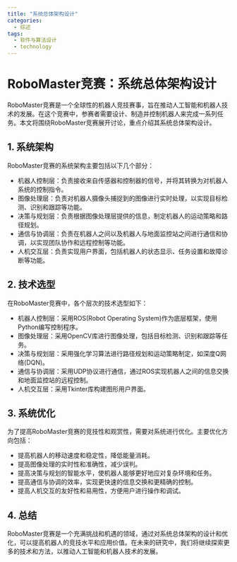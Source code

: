 ```yaml
---  
title: "系统总体架构设计"  
categories:  
  - 综述  
tags: 
  - 软件与算法设计 
  - technology  
---  
```


# RoboMaster竞赛：系统总体架构设计

RoboMaster竞赛是一个全球性的机器人竞技赛事，旨在推动人工智能和机器人技术的发展。在这个竞赛中，参赛者需要设计、制造并控制机器人来完成一系列任务。本文将围绕RoboMaster竞赛展开讨论，重点介绍其系统总体架构设计。

## 1. 系统架构

RoboMaster竞赛的系统架构主要包括以下几个部分：

- 机器人控制层：负责接收来自传感器和控制器的信号，并将其转换为对机器人系统的控制指令。
- 图像处理层：负责对机器人摄像头捕捉到的图像进行实时处理，以实现目标检测、识别和跟踪等功能。
- 决策与规划层：负责根据图像处理层提供的信息，制定机器人的运动策略和路径规划。
- 通信与协调层：负责在机器人之间以及机器人与地面监控站之间进行通信和协调，以实现团队协作和远程控制等功能。
- 人机交互层：负责实现用户界面，包括机器人的状态显示、任务设置和故障诊断等功能。

## 2. 技术选型

在RoboMaster竞赛中，各个层次的技术选型如下：

- 机器人控制层：采用ROS(Robot Operating System)作为底层框架，使用Python编写控制程序。
- 图像处理层：采用OpenCV库进行图像处理，包括目标检测、识别和跟踪等任务。
- 决策与规划层：采用强化学习算法进行路径规划和运动策略制定，如深度Q网络(DQN)。
- 通信与协调层：采用UDP协议进行通信，通过ROS实现机器人之间的信息交换和地面监控站的远程控制。
- 人机交互层：采用Tkinter库构建图形用户界面。

## 3. 系统优化

为了提高RoboMaster竞赛的竞技性和观赏性，需要对系统进行优化。主要优化方向包括：

- 提高机器人的移动速度和稳定性，降低能量消耗。
- 提高图像处理的实时性和准确性，减少误判。
- 提高决策与规划的智能水平，使机器人能够更好地应对复杂环境和任务。
- 提高通信与协调的效率，实现更快速的信息交换和更精确的控制。
- 提高人机交互的友好性和易用性，方便用户进行操作和调试。

## 4. 总结

RoboMaster竞赛是一个充满挑战和机遇的领域，通过对系统总体架构的设计和优化，可以提高机器人的竞技水平和应用价值。在未来的研究中，我们将继续探索更多的技术和方法，以推动人工智能和机器人技术的发展。 
